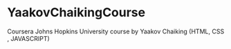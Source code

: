 # YaakovChaikingCourse
Coursera Johns Hopkins University course by Yaakov Chaiking (HTML, CSS , JAVASCRIPT)
